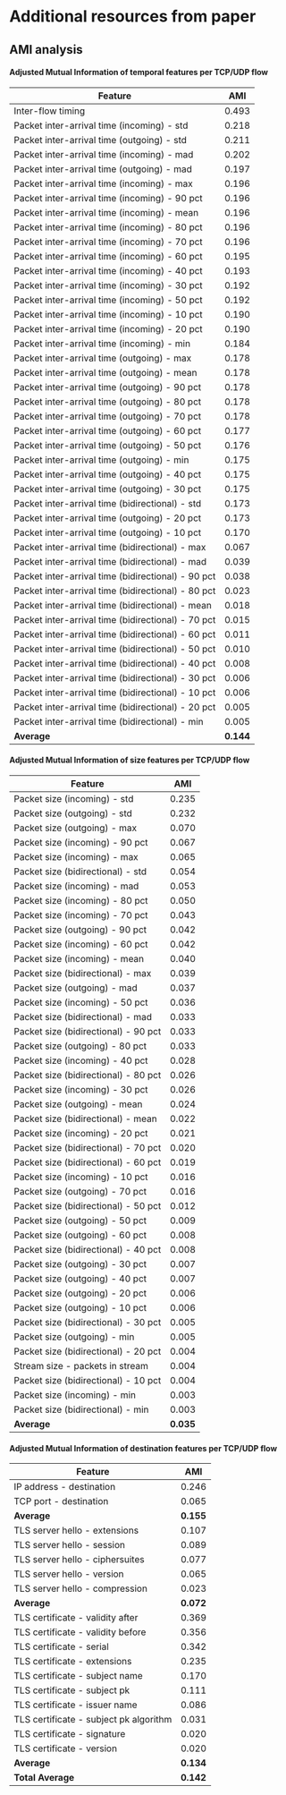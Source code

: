 # Additional resources from paper

## AMI analysis

#### Adjusted Mutual Information of temporal features per TCP/UDP flow
| Feature                                            | AMI       |
|----------------------------------------------------|-----------|
| Inter-flow timing                                  |   0.493   |
| Packet inter-arrival time (incoming) - std         |   0.218   |
| Packet inter-arrival time (outgoing) - std         |   0.211   |
| Packet inter-arrival time (incoming) - mad         |   0.202   |
| Packet inter-arrival time (outgoing) - mad         |   0.197   |
| Packet inter-arrival time (incoming) - max         |   0.196   |
| Packet inter-arrival time (incoming) - 90 pct      |   0.196   |
| Packet inter-arrival time (incoming) - mean        |   0.196   |
| Packet inter-arrival time (incoming) - 80 pct      |   0.196   |
| Packet inter-arrival time (incoming) - 70 pct      |   0.196   |
| Packet inter-arrival time (incoming) - 60 pct      |   0.195   |
| Packet inter-arrival time (incoming) - 40 pct      |   0.193   |
| Packet inter-arrival time (incoming) - 30 pct      |   0.192   |
| Packet inter-arrival time (incoming) - 50 pct      |   0.192   |
| Packet inter-arrival time (incoming) - 10 pct      |   0.190   |
| Packet inter-arrival time (incoming) - 20 pct      |   0.190   |
| Packet inter-arrival time (incoming) - min         |   0.184   |
| Packet inter-arrival time (outgoing) - max         |   0.178   |
| Packet inter-arrival time (outgoing) - mean        |   0.178   |
| Packet inter-arrival time (outgoing) - 90 pct      |   0.178   |
| Packet inter-arrival time (outgoing) - 80 pct      |   0.178   |
| Packet inter-arrival time (outgoing) - 70 pct      |   0.178   |
| Packet inter-arrival time (outgoing) - 60 pct      |   0.177   |
| Packet inter-arrival time (outgoing) - 50 pct      |   0.176   |
| Packet inter-arrival time (outgoing) - min         |   0.175   |
| Packet inter-arrival time (outgoing) - 40 pct      |   0.175   |
| Packet inter-arrival time (outgoing) - 30 pct      |   0.175   |
| Packet inter-arrival time (bidirectional) - std    |   0.173   |
| Packet inter-arrival time (outgoing) - 20 pct      |   0.173   |
| Packet inter-arrival time (outgoing) - 10 pct      |   0.170   |
| Packet inter-arrival time (bidirectional) - max    |   0.067   |
| Packet inter-arrival time (bidirectional) - mad    |   0.039   |
| Packet inter-arrival time (bidirectional) - 90 pct |   0.038   |
| Packet inter-arrival time (bidirectional) - 80 pct |   0.023   |
| Packet inter-arrival time (bidirectional) - mean   |   0.018   |
| Packet inter-arrival time (bidirectional) - 70 pct |   0.015   |
| Packet inter-arrival time (bidirectional) - 60 pct |   0.011   |
| Packet inter-arrival time (bidirectional) - 50 pct |   0.010   |
| Packet inter-arrival time (bidirectional) - 40 pct |   0.008   |
| Packet inter-arrival time (bidirectional) - 30 pct |   0.006   |
| Packet inter-arrival time (bidirectional) - 10 pct |   0.006   |
| Packet inter-arrival time (bidirectional) - 20 pct |   0.005   |
| Packet inter-arrival time (bidirectional) - min    |   0.005   |
| **Average**                                        | **0.144** |

#### Adjusted Mutual Information of size features per TCP/UDP flow

| Feature                              | AMI       |
|--------------------------------------|-----------|
| Packet size (incoming) - std         |   0.235   |
| Packet size (outgoing) - std         |   0.232   |
| Packet size (outgoing) - max         |   0.070   |
| Packet size (incoming) - 90 pct      |   0.067   |
| Packet size (incoming) - max         |   0.065   |
| Packet size (bidirectional) - std    |   0.054   |
| Packet size (incoming) - mad         |   0.053   |
| Packet size (incoming) - 80 pct      |   0.050   |
| Packet size (incoming) - 70 pct      |   0.043   |
| Packet size (outgoing) - 90 pct      |   0.042   |
| Packet size (incoming) - 60 pct      |   0.042   |
| Packet size (incoming) - mean        |   0.040   |
| Packet size (bidirectional) - max    |   0.039   |
| Packet size (outgoing) - mad         |   0.037   |
| Packet size (incoming) - 50 pct      |   0.036   |
| Packet size (bidirectional) - mad    |   0.033   |
| Packet size (bidirectional) - 90 pct |   0.033   |
| Packet size (outgoing) - 80 pct      |   0.033   |
| Packet size (incoming) - 40 pct      |   0.028   |
| Packet size (bidirectional) - 80 pct |   0.026   |
| Packet size (incoming) - 30 pct      |   0.026   |
| Packet size (outgoing) - mean        |   0.024   |
| Packet size (bidirectional) - mean   |   0.022   |
| Packet size (incoming) - 20 pct      |   0.021   |
| Packet size (bidirectional) - 70 pct |   0.020   |
| Packet size (bidirectional) - 60 pct |   0.019   |
| Packet size (incoming) - 10 pct      |   0.016   |
| Packet size (outgoing) - 70 pct      |   0.016   |
| Packet size (bidirectional) - 50 pct |   0.012   |
| Packet size (outgoing) - 50 pct      |   0.009   |
| Packet size (outgoing) - 60 pct      |   0.008   |
| Packet size (bidirectional) - 40 pct |   0.008   |
| Packet size (outgoing) - 30 pct      |   0.007   |
| Packet size (outgoing) - 40 pct      |   0.007   |
| Packet size (outgoing) - 20 pct      |   0.006   |
| Packet size (outgoing) - 10 pct      |   0.006   |
| Packet size (bidirectional) - 30 pct |   0.005   |
| Packet size (outgoing) - min         |   0.005   |
| Packet size (bidirectional) - 20 pct |   0.004   |
| Stream size - packets in stream      |   0.004   |
| Packet size (bidirectional) - 10 pct |   0.004   |
| Packet size (incoming) - min         |   0.003   |
| Packet size (bidirectional) - min    |   0.003   |
| **Average**                          | **0.035** |

#### Adjusted Mutual Information of destination features per TCP/UDP flow
| Feature                                | AMI       |
|----------------------------------------|-----------|
| IP address - destination               |   0.246   |
| TCP port - destination                 |   0.065   |
| **Average**                            | **0.155** |
| TLS server hello - extensions          |   0.107   |
| TLS server hello - session             |   0.089   |
| TLS server hello - ciphersuites        |   0.077   |
| TLS server hello - version             |   0.065   |
| TLS server hello - compression         |   0.023   |
| **Average**                            | **0.072** |
| TLS certificate - validity after       |   0.369   |
| TLS certificate - validity before      |   0.356   |
| TLS certificate - serial               |   0.342   |
| TLS certificate - extensions           |   0.235   |
| TLS certificate - subject name         |   0.170   |
| TLS certificate - subject pk           |   0.111   |
| TLS certificate - issuer name          |   0.086   |
| TLS certificate - subject pk algorithm |   0.031   |
| TLS certificate - signature            |   0.020   |
| TLS certificate - version              |   0.020   |
| **Average**                            | **0.134** |
| **Total Average**                      | **0.142** |
